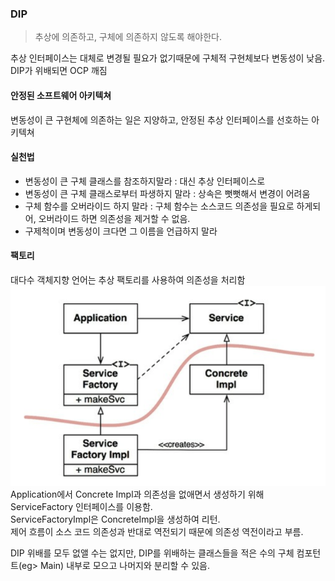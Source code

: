 ### DIP
> 추상에 의존하고, 구체에 의존하지 않도록 해야한다.

추상 인터페이스는 대체로 변경될 필요가 없기때문에 구체적 구현체보다 변동성이 낮음.
DIP가 위배되면 OCP 깨짐

#### 안정된 소프트웨어 아키텍쳐
변동성이 큰 구현체에 의존하는 일은 지양하고, 안정된 추상 인터페이스를 선호하는 아키텍쳐

#### 실천법
- 변동성이 큰 구체 클래스를 참조하지말라 : 대신 추상 인터페이스로
- 변동성이 큰 구체 클래스로부터 파생하지 말라 : 상속은 뻣뻣해서 변경이 어려움
- 구체 함수를 오버라이드 하지 말라 : 구체 함수는 소스코드 의존성을 필요로 하게되어, 오버라이드 하면 의존성을 제거할 수 없음.
- 구제척이며 변동성이 크다면 그 이름을 언급하지 말라

#### 팩토리
대다수 객체지향 언어는 추상 팩토리를 사용하여 의존성을 처리함
![image](./images/dip.png)
Application에서 Concrete Impl과 의존성을 없애면서 생성하기 위해 ServiceFactory 인터페이스를 이용함.   
ServiceFactoryImpl은 ConcreteImpl을 생성하여 리턴.  
제어 흐름이 소스 코드 의존성과 반대로 역전되기 때문에 의존성 역전이라고 부름.

DIP 위배를 모두 없앨 수는 없지만, DIP를 위배하는 클래스들을 적은 수의 구체 컴포턴트(eg> Main) 내부로 모으고 나머지와 분리할 수 있음.



